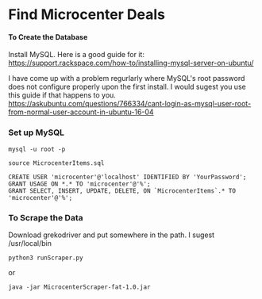 # Find Microcenter Deals
#### To Create the Database
Install MySQL. Here is a good guide for it:
https://support.rackspace.com/how-to/installing-mysql-server-on-ubuntu/

I have come up with a problem regurlarly where MySQL's root password does not configure properly upon the first install. I would sugest you use this guide if that happens to you. https://askubuntu.com/questions/766334/cant-login-as-mysql-user-root-from-normal-user-account-in-ubuntu-16-04

### Set up MySQL
```
mysql -u root -p
```
```
source MicrocenterItems.sql

CREATE USER 'microcenter'@'localhost' IDENTIFIED BY 'YourPassword';
GRANT USAGE ON *.* TO 'microcenter'@'%';
GRANT SELECT, INSERT, UPDATE, DELETE, ON `MicrocenterItems`.* TO 'microcenter'@'%';
```

### To Scrape the Data 
Download grekodriver and put somewhere in the path. I sugest /usr/local/bin
```
python3 runScraper.py
```
or
```
java -jar MicrocenterScraper-fat-1.0.jar
```